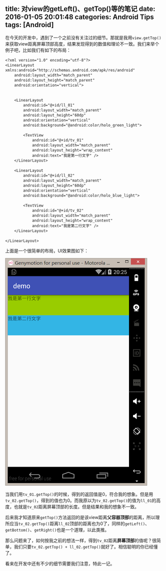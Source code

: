 title: 对view的getLeft()、getTop()等的笔记
date: 2016-01-05 20:01:48
categories: Android Tips
tags: [Android]
---
在今天的开发中，遇到了一个之前没有关注过的细节。那就是我用`view.getTop()`来获取view距离屏幕顶部高度，结果发现得到的数值和理论不一致。我们来举个例子吧，比如我们有如下的布局：

	<?xml version="1.0" encoding="utf-8"?>
	<LinearLayout xmlns:android="http://schemas.android.com/apk/res/android"
	    android:layout_width="match_parent"
	    android:layout_height="match_parent"
	    android:orientation="vertical">
	
	
	    <LinearLayout
	        android:id="@+id/ll_01"
	        android:layout_width="match_parent"
	        android:layout_height="60dp"
	        android:orientation="vertical"
	        android:background="@android:color/holo_green_light">
	
	        <TextView
	            android:id="@+id/tv_01"
	            android:layout_width="match_parent"
	            android:layout_height="wrap_content"
	            android:text="我是第一行文字" />
	    </LinearLayout>
	
	    <LinearLayout
	        android:id="@+id/ll_02"
	        android:layout_width="match_parent"
	        android:layout_height="60dp"
	        android:orientation="vertical"
	        android:background="@android:color/holo_blue_light">
	
	        <TextView
	            android:id="@+id/tv_02"
	            android:layout_width="match_parent"
	            android:layout_height="wrap_content"
	            android:text="我是第二行文字" />
	    </LinearLayout>
	
	</LinearLayout>

上面是一个很简单的布局，UI效果图如下：

![这里填写图片的描述](/uploads/20160105/20160105202531.png)

当我们用`tv_01.getTop()`的时候，得到的返回值是0，符合我的想象。但是用`tv_02.getTop()`，得到的值也为0。而我原以为`tv_02.getTop()`的值为`ll_01`的高度，也就是`tv_02`距离屏幕顶部的长度。但是结果和我的想象不一致。

后来我才知道原来`getTop()`方法返回的是该view距离**父容器顶部**的距离，所以理所应当`tv_02.getTop()`距离`ll_02`顶部的距离也为0了，同样的`getLeft()`、`getBottom()`、`getRight()`也是一个道理，以此类推。

那么问题来了，如何按我之前的想法一样，得到`tv_02`距离**屏幕顶部**的值呢？很简单，我们只要`tv_02.getTop() + ll_02.getTop()`就好了。相信聪明的你已经懂了。

看来在开发中还有不少的细节需要我们注意，特此一记。
